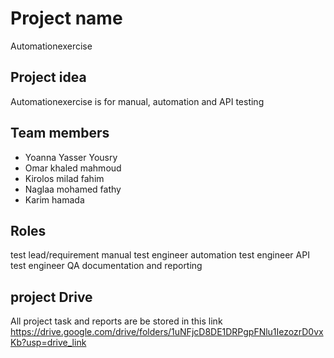 # Project name
Automationexercise

## Project idea
Automationexercise is for manual, automation and API testing

## Team members
- Yoanna Yasser Yousry
- Omar khaled mahmoud 
- Kirolos milad fahim 
- Naglaa mohamed fathy 
- Karim hamada

## Roles 
test lead/requirement
manual test engineer
automation test engineer
API test engineer
QA documentation and reporting

## project Drive
All project task and reports are be stored in this link https://drive.google.com/drive/folders/1uNFjcD8DE1DRPgpFNlu1IezozrD0vxKb?usp=drive_link
